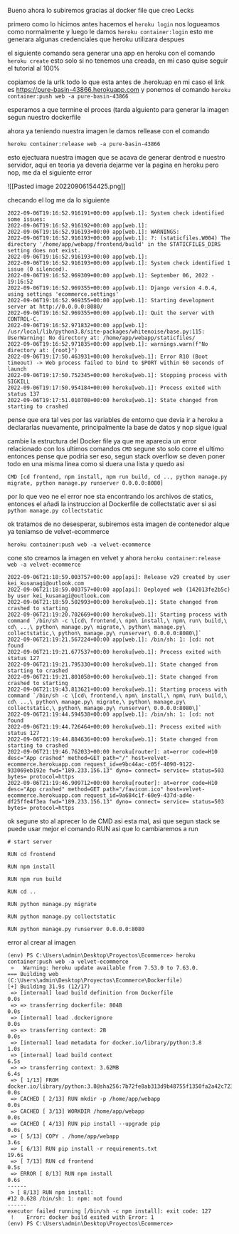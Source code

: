 Bueno ahora lo subiremos gracias al docker file que creo Lecks

primero como lo hicimos antes hacemos el 
``heroku login``
nos logueamos como normalmente y luego le damos
``heroku container:login``
esto me generara algunas credenciales que heroku utilizara despues

el siguiente comando sera generar una app en heroku con el comando 
``heroku create``
esto solo si no tenemos una creada, en mi caso quise seguir el tutorial al 100%

copiamos de la urlk todo lo que esta antes de .herokuap en mi caso el link es https://pure-basin-43866.herokuapp.com 
y ponemos el comando
``heroku container:push web -a pure-basin-43866``

esperamos a que termine el proces (tarda alguiento para generar la imagen segun nuestro dockerfile

ahora ya teniendo nuestra imagen le damos rellease con el comando 

``heroku container:release web -a pure-basin-43866``

esto ejectuara nuestra imagen que se acava de generar dentrod e nuestro servidor, aqui en teoria ya deveria dejarme ver la pagina en heroku pero nop, me da el siguiente error

![[Pasted image 20220906154425.png]]

checando el log me da lo siguiente

```
2022-09-06T19:16:52.916191+00:00 app[web.1]: System check identified some issues:
2022-09-06T19:16:52.916192+00:00 app[web.1]:
2022-09-06T19:16:52.916193+00:00 app[web.1]: WARNINGS:
2022-09-06T19:16:52.916193+00:00 app[web.1]: ?: (staticfiles.W004) The directory '/home/app/webapp/frontend/build' in the STATICFILES_DIRS setting does not exist.
2022-09-06T19:16:52.916193+00:00 app[web.1]:
2022-09-06T19:16:52.916193+00:00 app[web.1]: System check identified 1 issue (0 silenced).
2022-09-06T19:16:52.969309+00:00 app[web.1]: September 06, 2022 - 19:16:52
2022-09-06T19:16:52.969355+00:00 app[web.1]: Django version 4.0.4, using settings 'ecommerce.settings'
2022-09-06T19:16:52.969355+00:00 app[web.1]: Starting development server at http://0.0.0.0:8080/
2022-09-06T19:16:52.969355+00:00 app[web.1]: Quit the server with CONTROL-C.
2022-09-06T19:16:52.971832+00:00 app[web.1]: /usr/local/lib/python3.8/site-packages/whitenoise/base.py:115: UserWarning: No directory at: /home/app/webapp/staticfiles/
2022-09-06T19:16:52.971835+00:00 app[web.1]: warnings.warn(f"No directory at: {root}")
2022-09-06T19:17:50.463931+00:00 heroku[web.1]: Error R10 (Boot timeout) -> Web process failed to bind to $PORT within 60 seconds of launch
2022-09-06T19:17:50.752345+00:00 heroku[web.1]: Stopping process with SIGKILL
2022-09-06T19:17:50.954184+00:00 heroku[web.1]: Process exited with status 137
2022-09-06T19:17:51.010708+00:00 heroku[web.1]: State changed from starting to crashed
```

pense que era tal ves por las variables de entorno que devia ir a heroku a declararlas nuevamente, principalmente la base de datos y nop sigue igual


cambie la estructura del Docker file ya que me aparecia un error relacionado con los ultimos comandos ``CMD`` segune sto solo corre el ultimo entonces pense que podria ser eso, segun stack overflow se deven poner todo en una misma linea como si duera una lista y quedo asi

``CMD [cd frontend, npm install, npm run build, cd .., python manage.py migrate, python manage.py runserver 0.0.0.0:8080]`` 

por lo que veo ne el error noe sta encontrando los archivos de statics, entonces el añadi la instruccion al Dockerfile de collectstatic aver si asi
``python manage.py collectstatic`` 


ok tratamos de no desesperar, subiremos esta imagen de contenedor alque ya teniamso de velvet-ecommerce

``heroku container:push web -a velvet-ecommerce``

cone sto creamos la imagen en velvet y ahora
``heroku container:release web -a velvet-ecommerce``

```
2022-09-06T21:18:59.003757+00:00 app[api]: Release v29 created by user kei_kusanagi@outlook.com
2022-09-06T21:18:59.003757+00:00 app[api]: Deployed web (142013fe2b5c) by user kei_kusanagi@outlook.com
2022-09-06T21:18:59.502993+00:00 heroku[web.1]: State changed from crashed to starting
2022-09-06T21:19:20.702669+00:00 heroku[web.1]: Starting process with command `/bin/sh -c \[cd\ frontend,\ npm\ install,\ npm\ run\ build,\ cd\ ..,\ python\ manage.py\ migrate,\ python\ manage.py\ collectstatic,\ python\ manage.py\ runserver\ 0.0.0.0:8080\]`
2022-09-06T21:19:21.567224+00:00 app[web.1]: /bin/sh: 1: [cd: not found
2022-09-06T21:19:21.677537+00:00 heroku[web.1]: Process exited with status 127
2022-09-06T21:19:21.795330+00:00 heroku[web.1]: State changed from starting to crashed
2022-09-06T21:19:21.801058+00:00 heroku[web.1]: State changed from crashed to starting
2022-09-06T21:19:43.813621+00:00 heroku[web.1]: Starting process with command `/bin/sh -c \[cd\ frontend,\ npm\ install,\ npm\ run\ build,\ cd\ ..,\ python\ manage.py\ migrate,\ python\ manage.py\ collectstatic,\ python\ manage.py\ runserver\ 0.0.0.0:8080\]`
2022-09-06T21:19:44.594538+00:00 app[web.1]: /bin/sh: 1: [cd: not found
2022-09-06T21:19:44.726464+00:00 heroku[web.1]: Process exited with status 127
2022-09-06T21:19:44.884636+00:00 heroku[web.1]: State changed from starting to crashed
2022-09-06T21:19:46.762033+00:00 heroku[router]: at=error code=H10 desc="App crashed" method=GET path="/" host=velvet-ecommerce.herokuapp.com request_id=e9bc44ac-c05f-4090-9122-933069eb192e fwd="189.233.156.13" dyno= connect= service= status=503 bytes= protocol=https
2022-09-06T21:19:46.909712+00:00 heroku[router]: at=error code=H10 desc="App crashed" method=GET path="/favicon.ico" host=velvet-ecommerce.herokuapp.com request_id=9a684c1f-60e9-437d-ad4e-df25ffe4f3ea fwd="189.233.156.13" dyno= connect= service= status=503 bytes= protocol=https
```

ok segune sto al aprecer lo de CMD asi esta mal, asi que segun stack se puede usar mejor el comando RUN asi que lo cambiaremos a run

```
# start server  

RUN cd frontend

RUN npm install

RUN npm run build

RUN cd ..

RUN python manage.py migrate

RUN python manage.py collectstatic

RUN python manage.py runserver 0.0.0.0:8080
```

error al crear al imagen

```
(env) PS C:\Users\admin\Desktop\Proyectos\Ecommerce> heroku container:push web -a velvet-ecommerce
 »   Warning: heroku update available from 7.53.0 to 7.63.0.
=== Building web (C:\Users\admin\Desktop\Proyectos\Ecommerce\Dockerfile)
[+] Building 31.9s (12/17)
 => [internal] load build definition from Dockerfile                                                                                                                                     0.0s 
 => => transferring dockerfile: 804B                                                                                                                                                     0.0s 
 => [internal] load .dockerignore                                                                                                                                                        0.0s 
 => => transferring context: 2B                                                                                                                                                          0.0s 
 => [internal] load metadata for docker.io/library/python:3.8                                                                                                                            1.0s 
 => [internal] load build context                                                                                                                                                        6.5s 
 => => transferring context: 3.62MB                                                                                                                                                      6.4s 
 => [ 1/13] FROM docker.io/library/python:3.8@sha256:7b72fe8ab313d9b48755f1350fa2a42c723a80e6bf7beb5e03b801e5405ecb15                                                                    0.0s 
 => CACHED [ 2/13] RUN mkdir -p /home/app/webapp                                                                                                                                         0.0s 
 => CACHED [ 3/13] WORKDIR /home/app/webapp                                                                                                                                              0.0s 
 => CACHED [ 4/13] RUN pip install --upgrade pip                                                                                                                                         0.0s 
 => [ 5/13] COPY . /home/app/webapp                                                                                                                                                      3.6s 
 => [ 6/13] RUN pip install -r requirements.txt                                                                                                                                         19.6s 
 => [ 7/13] RUN cd frontend                                                                                                                                                              0.5s 
 => ERROR [ 8/13] RUN npm install                                                                                                                                                        0.6s 
------
 > [ 8/13] RUN npm install:
#12 0.628 /bin/sh: 1: npm: not found
------
executor failed running [/bin/sh -c npm install]: exit code: 127
 !    Error: docker build exited with Error: 1
(env) PS C:\Users\admin\Desktop\Proyectos\Ecommerce> 
```
